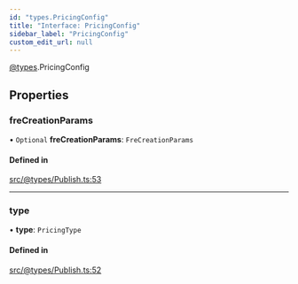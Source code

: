```yaml
---
id: "types.PricingConfig"
title: "Interface: PricingConfig"
sidebar_label: "PricingConfig"
custom_edit_url: null
---
```


[@types](../modules/types.md).PricingConfig

## Properties

### freCreationParams

• `Optional` **freCreationParams**: `FreCreationParams`

#### Defined in

[src/@types/Publish.ts:53](https://github.com/deltaDAO/nautilus/blob/a004a0b/src/@types/Publish.ts#L53)

___

### type

• **type**: `PricingType`

#### Defined in

[src/@types/Publish.ts:52](https://github.com/deltaDAO/nautilus/blob/a004a0b/src/@types/Publish.ts#L52)
